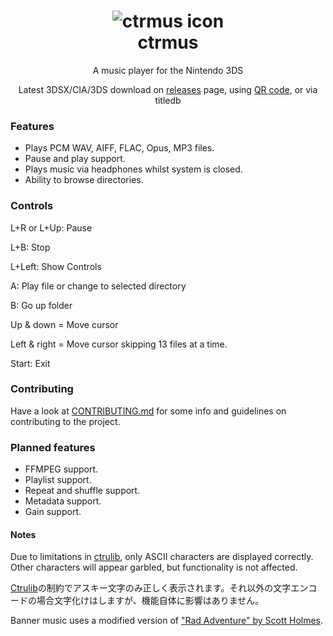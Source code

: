 <h1 align="center"><img src="http://i.imgur.com/pWWyVMO.png" alt="ctrmus icon"><br>ctrmus</h1>
<p align="center">A music player for the Nintendo 3DS</p>
<p align="center">Latest 3DSX/CIA/3DS download on <a href="https://github.com/deltabeard/ctrmus/releases">releases</a> page, using <a href="http://i.imgur.com/fFfV9kX.png">QR code</a>, or via titledb</p>

### Features
* Plays PCM WAV, AIFF, FLAC, Opus, MP3 files.
* Pause and play support.
* Plays music via headphones whilst system is closed.
* Ability to browse directories.

### Controls
L+R or L+Up: Pause

L+B: Stop

L+Left: Show Controls

A: Play file or change to selected directory

B: Go up folder

Up & down = Move cursor

Left & right = Move cursor skipping 13 files at a time. 

Start: Exit

### Contributing
Have a look at [CONTRIBUTING.md](https://github.com/deltabeard/ctrmus/blob/master/CONTRIBUTING.md) for some info and guidelines on contributing to the project.

### Planned features
* FFMPEG support.
* Playlist support.
* Repeat and shuffle support.
* Metadata support.
* Gain support.

#### Notes
Due to limitations in [ctrulib](https://github.com/smealum/ctrulib/issues/328), only ASCII characters are displayed correctly. Other characters will appear garbled, but functionality is not affected.

[Ctrulib](https://github.com/smealum/ctrulib/issues/328)の制約でアスキー文字のみ正しく表示されます。それ以外の文字エンコードの場合文字化けはしますが、機能自体に影響はありません。

Banner music uses a modified version of ["Rad Adventure" by Scott Holmes](http://freemusicarchive.org/music/Scott_Holmes/).
